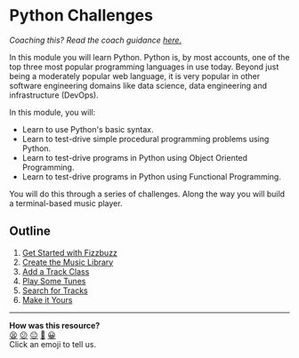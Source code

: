 # Python Challenges

_Coaching this? Read the coach guidance [here.](https://github.com/makersacademy/slug/blob/main/materials/universe/language_intros/challenges/python/README.ed.md)_

In this module you will learn Python. Python is, by most accounts, one of the
top three most popular programming languages in use today. <!-- OMITTED -->
Beyond just being a moderately popular web language, it is very popular in other
software engineering domains like data science, data engineering and
infrastructure (DevOps).

In this module, you will:

* Learn to use Python's basic syntax.
* Learn to test-drive simple procedural programming problems using Python.
* Learn to test-drive programs in Python using Object Oriented Programming.
* Learn to test-drive programs in Python using Functional Programming.

You will do this through a series of challenges. Along the way you will build a
terminal-based music player.

## Outline

1. [Get Started with Fizzbuzz](./step_01.md)
2. [Create the Music Library](./step_02.md)
3. [Add a Track Class](./step_03.md)
4. [Play Some Tunes](./step_04.md)
5. [Search for Tracks](./step_05.md)
6. [Make it Yours](./step_06.md)

<!-- OMITTED -->


<!-- BEGIN GENERATED SECTION DO NOT EDIT -->

---

**How was this resource?**  
[😫](https://airtable.com/shrUJ3t7KLMqVRFKR?prefill_Repository=makersacademy/python-music-player-challenges&prefill_File=README.md&prefill_Sentiment=😫) [😕](https://airtable.com/shrUJ3t7KLMqVRFKR?prefill_Repository=makersacademy/python-music-player-challenges&prefill_File=README.md&prefill_Sentiment=😕) [😐](https://airtable.com/shrUJ3t7KLMqVRFKR?prefill_Repository=makersacademy/python-music-player-challenges&prefill_File=README.md&prefill_Sentiment=😐) [🙂](https://airtable.com/shrUJ3t7KLMqVRFKR?prefill_Repository=makersacademy/python-music-player-challenges&prefill_File=README.md&prefill_Sentiment=🙂) [😀](https://airtable.com/shrUJ3t7KLMqVRFKR?prefill_Repository=makersacademy/python-music-player-challenges&prefill_File=README.md&prefill_Sentiment=😀)  
Click an emoji to tell us.

<!-- END GENERATED SECTION DO NOT EDIT -->
